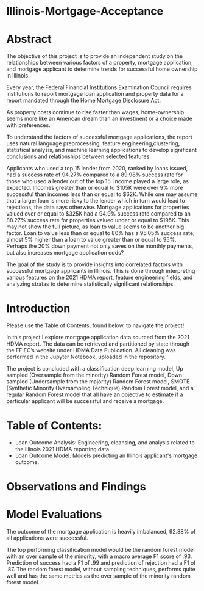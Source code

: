 # Illinois-Mortgage-Acceptance

# Abstract

The objective of this project is to provide an independent study on the relationships between various factors of a property, mortgage application, and mortgage applicant to determine trends for successful home ownership in Illinois.

Every year, the  Federal Financial Institutions Examination Council requires institutions to report mortgage loan application and property data for a report mandated through the Home Mortgage Disclosure Act. 

As property costs continue to rise faster than wages, home-ownership seems more like an American dream than an investment or a choice made with preferences.

To understand the factors of successful mortgage applications, the report uses natural language preprocessing, feature engineering,clustering, statistical analysis, and machine learning applications to develop significant conclusions and relationships between selected features.

Applicants who used a top 15 lender from 2020, ranked by loans issued, had a success rate of 94.27% compared to a 89.98% success rate for those who used a lender out of the top 15. Income played a large role, as expected. Incomes greater than or equal to $105K were over 9% more successful than incomes less than or equal to $62K. While one may assume that a larger loan is more risky to the lender which in turn would lead to rejections, the data says otherwise. Mortgage applications for properties valued over or equal to $325K had a 94.9% success rate compared to an 88.27% success rate for properties valued under or equal to $195K. This may not show the full picture, as loan to value seems to be another big factor. Loan to value less than or equal to 80% has a 95.05% success rate, almost 5% higher than a loan to value greater than or equal to 95%. Perhaps the 20% down payment not only saves on the monthly payments, but also increases mortgage application odds?

The goal of the study is to provide insights into correlated factors with successful mortgage applicants in Illinois. This is done through interpreting various features on the 2021 HDMA report, feature engineering fields, and analyzing stratas to determine statistically significant relationships.

# Introduction

Please use the Table of Contents, found below, to navigate the project!

In this project I explore mortgage application data sourced from the 2021 HDMA report. The data can be retrieved and partitioned by state through the FFIEC’s website under HDMA Data Publication. All cleaning was performed in the Jupyter Notebook, uploaded in the repository.

The project is concluded with a classification deep learning model, Up sampled (Oversample from the minority) Random Forest model, Down sampled (Undersample from the majority) Random Forest model, SMOTE (Synthetic Minority Oversampling Technique) Random Forest model, and a regular Random Forest model that all have an objective to estimate if a particular applicant will be successful and receive a mortgage.

# Table of Contents:
- Loan Outcome Analysis: Engineering, cleansing, and analysis related to the Illinois 2021 HDMA reporting data.
- Loan Outcome Model: Models predicting an Illinois applicant's mortgage outcome.




# Observations and Findings


# Model Evaluations

The outcome of the mortgage application is heavily imbalanced, 92.88% of all applications were successful.

The top performing classification model would be the random forest model with an over sample of the minority, with a macro average F1 score of .93. Prediction of success had a F1 of .99 and prediction of rejection had a F1 of .87. The random forest model, without sampling techniques, performs quite well and has the same metrics as the over sample of the minority random forest model.
